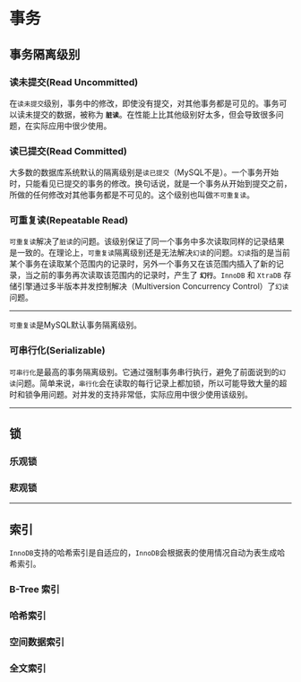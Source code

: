 # 事务

## 事务隔离级别

### 读未提交(Read Uncommitted)

在`读未提交`级别，事务中的修改，即使没有提交，对其他事务都是可见的。事务可以读未提交的数据，被称为 **`脏读`**。在性能上比其他级别好太多，但会导致很多问题，在实际应用中很少使用。

### 读已提交(Read Committed)

大多数的数据库系统默认的隔离级别是`读已提交`（MySQL不是）。一个事务开始时，只能看见已提交的事务的修改。换句话说，就是一个事务从开始到提交之前，所做的任何修改对其他事务都是不可见的。这个级别也叫做`不可重复读`。

### 可重复读(Repeatable Read)

`可重复读`解决了`脏读`的问题。该级别保证了同一个事务中多次读取同样的记录结果是一致的。在理论上，`可重复读`隔离级别还是无法解决`幻读`的问题。`幻读`指的是当前某个事务在读取某个范围内的记录时，另外一个事务又在该范围内插入了新的记录，当之前的事务再次读取该范围内的记录时，产生了 **`幻行`**。`InnoDB` 和 `XtraDB` 存储引擎通过多半版本并发控制解决（Multiversion Concurrency Control）了`幻读`问题。
****
`可重复读`是MySQL默认事务隔离级别。

### 可串行化(Serializable)

`可串行化`是最高的事务隔离级别。它通过强制事务串行执行，避免了前面说到的`幻读`问题。简单来说，`串行化`会在读取的每行记录上都加锁，所以可能导致大量的超时和锁争用问题。对并发的支持非常低，实际应用中很少使用该级别。

---

## 锁

### 乐观锁

### 悲观锁

---

## 索引

`InnoDB`支持的哈希索引是自适应的，`InnoDB`会根据表的使用情况自动为表生成哈希索引。

### B-Tree 索引

### 哈希索引

### 空间数据索引

### 全文索引
